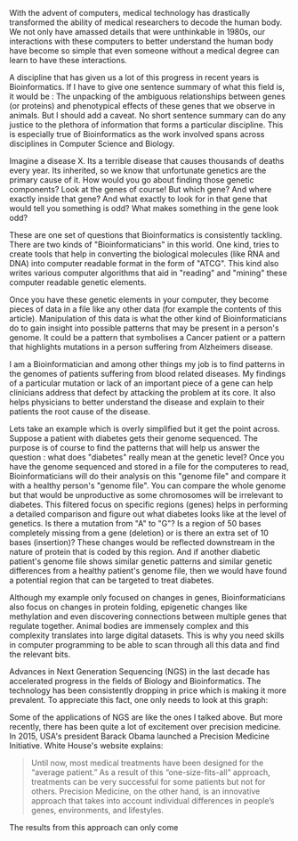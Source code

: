 With the advent of computers, medical technology has drastically transformed the ability of medical researchers to decode the human body. We not only have amassed details that were unthinkable in 1980s,  our interactions with these computers to better understand the human body have become so simple that even someone without a medical degree can learn to have these interactions. 

A discipline that has given us a lot of this progress in recent years is Bioinformatics. If I have to give one sentence summary of what this field is, it would be : The unpacking of the ambiguous relationships between genes (or proteins) and phenotypical effects of these genes that we observe in animals. But I should add a caveat. No short sentence summary can do any justice to the plethora of information that forms a particular discipline. This is especially true of Bioinformatics as the work involved spans across disciplines in Computer Science and Biology.

Imagine a disease X. Its a terrible disease that causes thousands of deaths every year. Its inherited, so we know that unfortunate genetics are the primary cause of it. How would you go about finding those genetic components? Look at the genes of course! But which gene? And where exactly inside that gene? And what exactly to look for in that gene that would tell you something is odd? What makes something in the gene look odd? 

These are one set of questions that Bioinformatics is consistently tackling. There are two kinds of
"Bioinformaticians" in this world. One kind, tries to create tools that help in converting the biological molecules (like RNA and DNA) into computer readable format in the form of "ATCG". This kind also writes various computer algorithms that aid in "reading" and "mining" these computer readable genetic elements. 

Once you have these genetic elements in your computer, they become pieces of data in a file like any other data (for example the contents of this article). Manipulation of this data is what the other kind of  Bioinformaticians do to gain insight into possible patterns that may be present in a person's genome. It could be a pattern that symbolises a Cancer patient or a pattern that highlights mutations in a person suffering from Alzheimers disease. 

I am a Bioinformatician and among other things my job is to find patterns in the genomes of patients suffering from blood related diseases. My findings of a particular mutation or lack of an important piece of a gene can help clinicians address that defect by attacking the problem at its core. It also helps physicians to better understand the disease and explain to their patients the root cause of the disease. 

Lets take an example which is overly simplified but it get the point across. Suppose a patient with diabetes gets their genome sequenced. The purpose is of course to find the patterns that will help us answer the question : what does "diabetes" really mean at the genetic level? Once you have the genome sequenced and stored in a file for the computeres to read, Bioinformaticians will do their analysis on this "genome file" and compare it with a healthy person's "genome file". You can compare the whole genome but that would be unproductive as some chromosomes will be irrelevant to diabetes. This filtered focus on specific regions (genes) helps in performing a detailed comparison and figure out what diabetes looks like at the level of genetics. Is there a mutation from "A" to "G"? Is a region of 50 bases completely missing from a gene (deletion) or is there an extra set of 10 bases (insertion)? These changes would be reflected downstream  in the nature of protein that is coded by this region. And if another diabetic patient's genome file shows similar genetic patterns and similar genetic differences from a healthy patient's genome file, then we would have found a potential region that can be targeted to treat diabetes. 

Although my example only focused on changes in genes, Bioinformaticians also focus on changes in protein folding, epigenetic changes like methylation and even discovering connections between multiple genes that regulate together. Animal bodies are immensely complex and this complexity translates into large digital datasets. This is why you need skills in computer programming to be able to scan through all this data and find the relevant bits. 

Advances in Next Generation Sequencing (NGS) in the last decade has accelerated progress in the fields of Biology and Bioinformatics. The technology has been consistently dropping in price which is making it more prevalent. To appreciate this fact, one only needs to look at this graph: 



Some of the applications of NGS are like the ones I talked above. But more recently, there has been quite a lot of excitement over precision medicine. In 2015, USA's president Barack Obama launched a Precision Medicine Initiative. White House's website explains:

> Until now, most medical treatments have been designed for the “average patient.” As a result of this “one-size-fits-all” approach, treatments can be very successful for some patients but not for others. Precision Medicine, on the other hand, is an innovative approach that takes into account individual differences in people’s genes, environments, and lifestyles. 

The results from this approach can only come 









